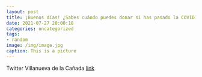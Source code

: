 ```yaml
---
layout: post
title: ¡Buenos días! ¿Sabes cuándo puedes donar si has pasado la COVID19 o te han vacunado? Te lo cuentan en este 📹 desde @CruzRojaEsp...
date: 2021-07-27 20:00:18
categories: uncategorized
tags:
- random
image: /img/image.jpg
caption: This is a picture
---
```

Twitter Villanueva de la Cañada [link](https://twitter.com/AytoVDLCanada/status/1419931407774851095)
